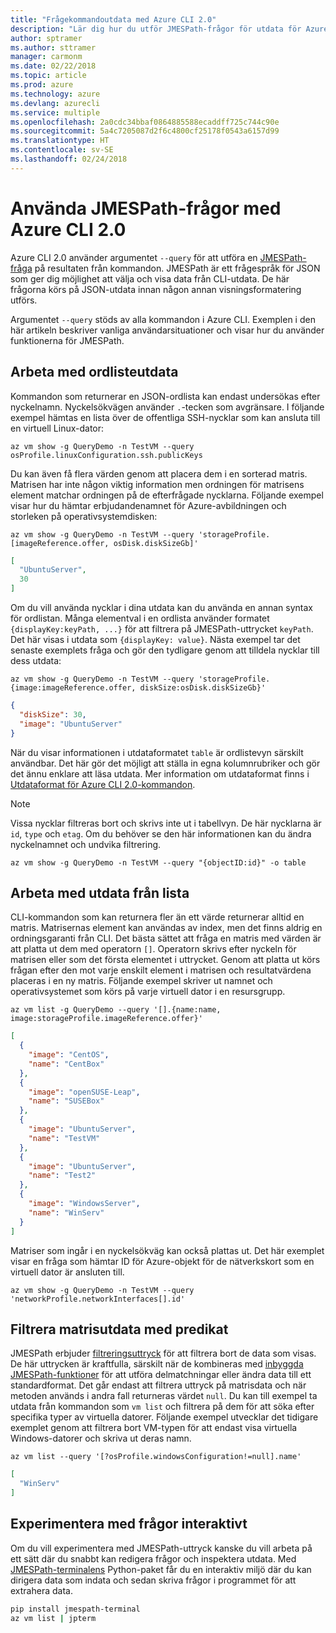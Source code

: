 ```yaml
---
title: "Frågekommandoutdata med Azure CLI 2.0"
description: "Lär dig hur du utför JMESPath-frågor för utdata för Azure CLI 2.0-kommandon."
author: sptramer
ms.author: sttramer
manager: carmonm
ms.date: 02/22/2018
ms.topic: article
ms.prod: azure
ms.technology: azure
ms.devlang: azurecli
ms.service: multiple
ms.openlocfilehash: 2a0cdc34bbaf0864885588ecaddff725c744c90e
ms.sourcegitcommit: 5a4c7205087d2f6c4800cf25178f0543a6157d99
ms.translationtype: HT
ms.contentlocale: sv-SE
ms.lasthandoff: 02/24/2018
---
```

# <a name="use-jmespath-queries-with-azure-cli-20"></a>Använda JMESPath-frågor med Azure CLI 2.0

Azure CLI 2.0 använder argumentet `--query` för att utföra en [JMESPath-fråga](http://jmespath.org) på resultaten från kommandon. JMESPath är ett frågespråk för JSON som ger dig möjlighet att välja och visa data från CLI-utdata. De här frågorna körs på JSON-utdata innan någon annan visningsformatering utförs.

Argumentet `--query` stöds av alla kommandon i Azure CLI. Exemplen i den här artikeln beskriver vanliga användarsituationer och visar hur du använder funktionerna för JMESPath.

## <a name="work-with-dictionary-output"></a>Arbeta med ordlisteutdata

Kommandon som returnerar en JSON-ordlista kan endast undersökas efter nyckelnamn. Nyckelsökvägen använder `.`-tecken som avgränsare. I följande exempel hämtas en lista över de offentliga SSH-nycklar som kan ansluta till en virtuell Linux-dator:

```azurecli
az vm show -g QueryDemo -n TestVM --query osProfile.linuxConfiguration.ssh.publicKeys
```

Du kan även få flera värden genom att placera dem i en sorterad matris. Matrisen har inte någon viktig information men ordningen för matrisens element matchar ordningen på de efterfrågade nycklarna. Följande exempel visar hur du hämtar erbjudandenamnet för Azure-avbildningen och storleken på operativsystemdisken:

```azurecli
az vm show -g QueryDemo -n TestVM --query 'storageProfile.[imageReference.offer, osDisk.diskSizeGb]'
```

```json
[
  "UbuntuServer",
  30
]
```

Om du vill använda nycklar i dina utdata kan du använda en annan syntax för ordlistan. Många elementval i en ordlista använder formatet `{displayKey:keyPath, ...}` för att filtrera på JMESPath-uttrycket `keyPath`. Det här visas i utdata som `{displayKey: value}`. Nästa exempel tar det senaste exemplets fråga och gör den tydligare genom att tilldela nycklar till dess utdata:

```azurecli
az vm show -g QueryDemo -n TestVM --query 'storageProfile.{image:imageReference.offer, diskSize:osDisk.diskSizeGb}'
```

```json
{
  "diskSize": 30,
  "image": "UbuntuServer"
}
```

När du visar informationen i utdataformatet `table` är ordlistevyn särskilt användbar. Det här gör det möjligt att ställa in egna kolumnrubriker och gör det ännu enklare att läsa utdata. Mer information om utdataformat finns i [Utdataformat för Azure CLI 2.0-kommandon](/cli/azure/format-output-azure-cli).

> [!NOTE]
> Vissa nycklar filtreras bort och skrivs inte ut i tabellvyn. De här nycklarna är `id`, `type` och `etag`. Om du behöver se den här informationen kan du ändra nyckelnamnet och undvika filtrering.
>
> ```azurecli
> az vm show -g QueryDemo -n TestVM --query "{objectID:id}" -o table
> ```

## <a name="work-with-list-output"></a>Arbeta med utdata från lista

CLI-kommandon som kan returnera fler än ett värde returnerar alltid en matris. Matrisernas element kan användas av index, men det finns aldrig en ordningsgaranti från CLI. Det bästa sättet att fråga en matris med värden är att platta ut dem med operatorn `[]`. Operatorn skrivs efter nyckeln för matrisen eller som det första elementet i uttrycket. Genom att platta ut körs frågan efter den mot varje enskilt element i matrisen och resultatvärdena placeras i en ny matris. Följande exempel skriver ut namnet och operativsystemet som körs på varje virtuell dator i en resursgrupp. 

```azurecli
az vm list -g QueryDemo --query '[].{name:name, image:storageProfile.imageReference.offer}'
```

```json
[
  {
    "image": "CentOS",
    "name": "CentBox"
  },
  {
    "image": "openSUSE-Leap",
    "name": "SUSEBox"
  },
  {
    "image": "UbuntuServer",
    "name": "TestVM"
  },
  {
    "image": "UbuntuServer",
    "name": "Test2"
  },
  {
    "image": "WindowsServer",
    "name": "WinServ"
  }
]
```

Matriser som ingår i en nyckelsökväg kan också plattas ut. Det här exemplet visar en fråga som hämtar ID för Azure-objekt för de nätverkskort som en virtuell dator är ansluten till.

```azurecli
az vm show -g QueryDemo -n TestVM --query 'networkProfile.networkInterfaces[].id'
```

## <a name="filter-array-output-with-predicates"></a>Filtrera matrisutdata med predikat

JMESPath erbjuder [filtreringsuttryck](http://jmespath.org/specification.html#filterexpressions) för att filtrera bort de data som visas. De här uttrycken är kraftfulla, särskilt när de kombineras med [inbyggda JMESPath-funktioner](http://jmespath.org/specification.html#built-in-functions) för att utföra delmatchningar eller ändra data till ett standardformat. Det går endast att filtrera uttryck på matrisdata och när metoden används i andra fall returneras värdet `null`. Du kan till exempel ta utdata från kommandon som `vm list` och filtrera på dem för att söka efter specifika typer av virtuella datorer. Följande exempel utvecklar det tidigare exemplet genom att filtrera bort VM-typen för att endast visa virtuella Windows-datorer och skriva ut deras namn.

```azurecli
az vm list --query '[?osProfile.windowsConfiguration!=null].name'
```

```json
[
  "WinServ"
]
```

## <a name="experiment-with-queries-interactively"></a>Experimentera med frågor interaktivt

Om du vill experimentera med JMESPath-uttryck kanske du vill arbeta på ett sätt där du snabbt kan redigera frågor och inspektera utdata. Med [JMESPath-terminalens](https://github.com/jmespath/jmespath.terminal) Python-paket får du en interaktiv miljö där du kan dirigera data som indata och sedan skriva frågor i programmet för att extrahera data.

```bash
pip install jmespath-terminal
az vm list | jpterm
```
